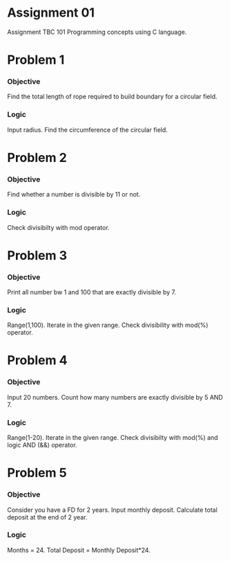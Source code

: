 # Assignment 01
Assignment TBC 101 Programming concepts using C language. 

# Problem 1

### Objective
Find the total length of rope required to build boundary for a circular field.
### Logic
Input radius. Find the circumference of the circular field. 

# Problem 2 

### Objective
Find whether a number is divisible by 11 or not.
### Logic
Check divisibilty with mod operator. 

# Problem 3

### Objective
Print all number bw 1 and 100 that are exactly divisible by 7.
### Logic
Range(1,100). Iterate in the given range. Check divisibility with mod(%) operator. 

# Problem 4

### Objective
Input 20 numbers. Count how many numbers are exactly divisible by 5 AND 7.
### Logic
Range(1-20). Iterate in the given range. Check divisibilty with mod(%) and logic AND (&&) operator.

# Problem 5

### Objective
Consider you have a FD for 2 years. Input monthly deposit. Calculate total deposit at the end of 2 year.
### Logic
Months = 24. Total Deposit = Monthly Deposit*24. 
